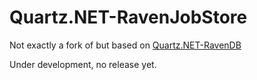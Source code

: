 # Quartz.NET-RavenJobStore
Not exactly a fork of but based on [Quartz.NET-RavenDB](https://github.com/ravendb/quartznet-RavenDB)

Under development, no release yet.
